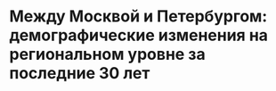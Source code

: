 # Между Москвой и Петербургом: демографические изменения на региональном уровне за последние 30 лет
